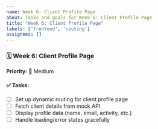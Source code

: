 ```yaml
---
name: Week 6: Client Profile Page
about: Tasks and goals for Week 6: Client Profile Page
title: "Week 6: Client Profile Page"
labels: ['frontend', 'routing']
assignees: []
---
```


### 🗓️ Week 6: Client Profile Page

**Priority:** 📌 Medium

#### ✅ Tasks:
- [ ] Set up dynamic routing for client profile page
- [ ] Fetch client details from mock API
- [ ] Display profile data (name, email, activity, etc.)
- [ ] Handle loading/error states gracefully
